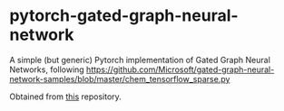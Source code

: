 # pytorch-gated-graph-neural-network
A simple (but generic) Pytorch implementation of Gated Graph Neural Networks, following https://github.com/Microsoft/gated-graph-neural-network-samples/blob/master/chem_tensorflow_sparse.py 

Obtained from [this](https://github.com/pcyin/pytorch-gated-graph-neural-network) repository.

